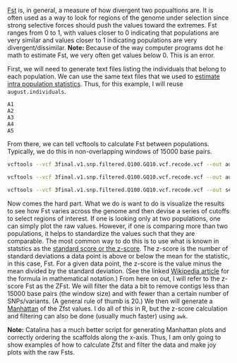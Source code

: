 [Fst](https://en.wikipedia.org/wiki/Fixation_index) is, in general, a measure of how divergent two popualtions are. It is often used as a way to look for regions of the genome under selection since strong selective forces should push the values toward the extremes. Fst ranges from 0 to 1, with values closer to 0 indicating that populations are very similar and values closer to 1 indicating populations are very divergent/dissimilar. **Note:** Because of the way computer programs dot he math to estimate Fst, we very often get values below 0. This is an error.

First, we will need to generate text files listing the individuals that belong to each population. We can use the same text files that we used to [estimate intra population statistics](https://github.com/wjdavis90/Omics_lab_server/blob/main/tutorials/intra_population_stats.md). Thus, for this example, I will reuse `august.individuals`.
```bash
A1
A2
A3
A4
A5
```

From there, we can tell vcftools to calculate Fst between populations. Typically, we do this in non-overlapping windows of 15000 base pairs.
```bash
vcftools --vcf 3final.v1.snp.filtered.Q100.GQ10.vcf.recode.vcf --out august.september --weir-fst-pop august --weir-fst-pop september --fst-window-size 15000 --fst-window-step 15000

vcftools --vcf 3final.v1.snp.filtered.Q100.GQ10.vcf.recode.vcf --out august.october --weir-fst-pop august --weir-fst-pop october --fst-window-size 15000 --fst-window-step 15000

vcftools --vcf 3final.v1.snp.filtered.Q100.GQ10.vcf.recode.vcf --out september.october --weir-fst-pop october --weir-fst-pop september --fst-window-size 15000 --fst-window-step 15000
```

Now comes the hard part. What we do is want to do is visualize the results to see how Fst varies across the genome and then devise a series of cutoffs to select regions of interest. If one is looking only at two populations, one can simply plot the raw values. However, if one is comparing more than two populations, it helps to standardize the values such that they are comparable. The most common way to do this is to use what is known in statstics as the [standard score or the z-score](https://en.wikipedia.org/wiki/Standard_score). The z-score is the number of standard deviations a data point is above or below the mean for the statistic, in this case, Fst. For a given data point, the z-score is the value minus the mean divided by the standard deviation. (See the linked [Wikipedia article](https://en.wikipedia.org/wiki/Standard_score#Calculation) for the formula in mathematical notation.) From here on out, I will refer to the z-score Fst as the ZFst. We will filter the data a bit to remove contigs less than 15000 base pairs (the window size) and with fewer than a certain number of SNPs/variants. (A general rule of thumb is 20.) We then will generate a [Manhattan](https://en.wikipedia.org/wiki/Manhattan_plot) of the Zfst values. I do all of this in R, but the z-score calculation and filtering can also be done (usually much faster) using `awk`.

**Note:** Catalina has a much better script for generating Manhattan plots and correctly ordering the scaffolds along the x-axis. Thus, I am only going to show examples of how to calculate Zfst and filter the data and make joy plots with the raw Fsts.

```R
